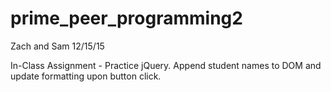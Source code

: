 # prime_peer_programming2
Zach and Sam 12/15/15

In-Class Assignment - Practice jQuery.  Append student names to DOM and update formatting upon button click.
